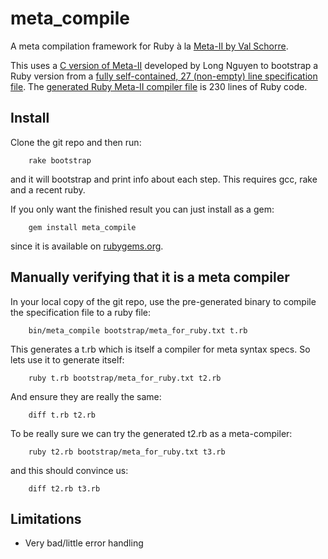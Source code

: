 meta_compile
============

A meta compilation framework for Ruby à la [Meta-II by Val Schorre](http://ibm-1401.info/Meta-II-schorre.pdf).

This uses a [C version of Meta-II](https://github.com/impeachgod/meta) developed by Long Nguyen to bootstrap a Ruby version from a [fully self-contained, 27 (non-empty) line specification file](https://raw.github.com/robertfeldt/meta_compile/master/bootstrap/meta_for_ruby.txt). The [generated Ruby Meta-II compiler file](https://github.com/robertfeldt/meta_compile/blob/master/bin/meta_compile) is 230 lines of Ruby code.

Install
-------

Clone the git repo and then run:

        rake bootstrap

and it will bootstrap and print info about each step. This requires gcc, rake and a recent ruby. 

If you only want the finished result you can just install as a gem:

        gem install meta_compile

since it is available on [rubygems.org](https://rubygems.org/gems/meta_compile).

Manually verifying that it is a meta compiler
---------------------------------------------

In your local copy of the git repo, use the pre-generated binary to compile the specification file to a ruby file:

        bin/meta_compile bootstrap/meta_for_ruby.txt t.rb

This generates a t.rb which is itself a compiler for meta syntax specs. So lets use it to generate itself:

        ruby t.rb bootstrap/meta_for_ruby.txt t2.rb

And ensure they are really the same:

        diff t.rb t2.rb

To be really sure we can try the generated t2.rb as a meta-compiler:

        ruby t2.rb bootstrap/meta_for_ruby.txt t3.rb

and this should convince us:

        diff t2.rb t3.rb

Limitations
-----------
+ Very bad/little error handling
